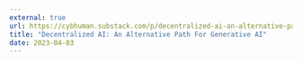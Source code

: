 ```yaml
---
external: true
url: https://cybhuman.substack.com/p/decentralized-ai-an-alternative-path
title: "Decentralized AI: An Alternative Path For Generative AI"
date: 2023-04-03
---
```

